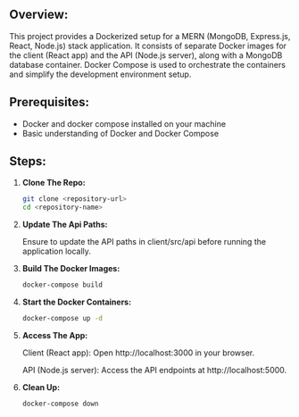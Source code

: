 ## Overview:

This project provides a Dockerized setup for a MERN (MongoDB, Express.js, React, Node.js) stack application. It consists of separate Docker images for the client (React app) and the API (Node.js server), along with a MongoDB database container. Docker Compose is used to orchestrate the containers and simplify the development environment setup.

## Prerequisites:

- Docker and docker compose installed on your machine
- Basic understanding of Docker and Docker Compose

## Steps:

1. **Clone The Repo:**

   ```sh
   git clone <repository-url>
   cd <repository-name>
   ```

2. **Update The Api Paths:**

   Ensure to update the API paths in client/src/api before running the application locally.

3. **Build The Docker Images:**

   ```sh
   docker-compose build
   ```

4. **Start the Docker Containers:**

   ```sh
   docker-compose up -d
   ```

5. **Access The App:**

   Client (React app): Open http://localhost:3000 in your browser.
   
   API (Node.js server): Access the API endpoints at http://localhost:5000.

6. **Clean Up:**

   ```sh
   docker-compose down
   ```
